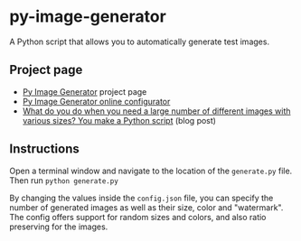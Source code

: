 # py-image-generator
A Python script that allows you to automatically generate test images.

## Project page
- [Py Image Generator](https://dev.bogdanbucur.eu/awesomest-projects/py-image-generator/) project page
- [Py Image Generator online configurator](https://dev.bogdanbucur.eu/awesomest-projects/py-image-generator/configurator)
- [What do you do when you need a large number of different images with various sizes? You make a Python script](https://itsybitsybytes.com/py-image-generator/) (blog post)

## Instructions
Open a terminal window and navigate to the location of the `generate.py` file. Then run `python generate.py`

By changing the values inside the `config.json` file, you can specify the number of generated images as well as their size, color and "watermark". The config offers support for random sizes and colors, and also ratio preserving for the images.
